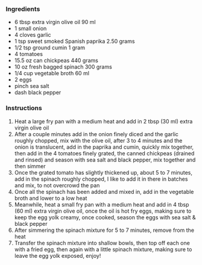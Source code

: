 ### **Ingredients**
- 6 tbsp extra virgin olive oil 90 ml
- 1 small onion
- 4 cloves garlic
- 1 tsp sweet smoked Spanish paprika 2.50 grams
- 1/2 tsp ground cumin 1 gram
- 4 tomatoes
- 15.5 oz can chickpeas 440 grams
- 10 oz fresh bagged spinach 300 grams
- 1/4 cup vegetable broth 60 ml
- 2 eggs
- pinch sea salt
- dash black pepper
### **Instructions**
1. Heat a large fry pan with a medium heat and add in 2 tbsp (30 ml) extra virgin olive oil
2. After a couple minutes add in the onion finely diced and the garlic roughly chopped, mix with the olive oil, after 3 to 4 minutes and the onion is translucent, add in the paprika and cumin, quickly mix together, then add in the 4 tomatoes finely grated, the canned chickpeas (drained and rinsed) and season with sea salt and black pepper, mix together and then simmer
3. Once the grated tomato has slightly thickened up, about 5 to 7 minutes, add in the spinach roughly chopped, I like to add it in there in batches and mix, to not overcrowd the pan
4. Once all the spinach has been added and mixed in, add in the vegetable broth and lower to a low heat
5. Meanwhile, heat a small fry pan with a medium heat and add in 4 tbsp (60 ml) extra virgin olive oil, once the oil is hot fry eggs, making sure to keep the egg yolk creamy, once cooked, season the eggs with sea salt & black pepper
6. After simmering the spinach mixture for 5 to 7 minutes, remove from the heat
7. Transfer the spinach mixture into shallow bowls, then top off each one with a fried egg, then again with a little spinach mixture, making sure to leave the egg yolk exposed, enjoy!